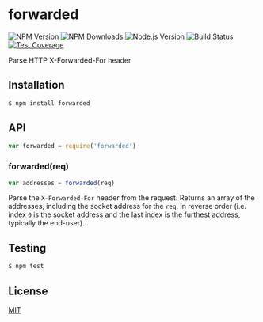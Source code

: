 # forwarded

[![NPM Version][npm-image]][npm-url]
[![NPM Downloads][downloads-image]][downloads-url]
[![Node.js Version][node-version-image]][node-version-url]
[![Build Status][travis-image]][travis-url]
[![Test Coverage][coveralls-image]][coveralls-url]

Parse HTTP X-Forwarded-For header

## Installation

```sh
$ npm install forwarded
```

## API

```js
var forwarded = require('forwarded')
```

### forwarded(req)

```js
var addresses = forwarded(req)
```

Parse the `X-Forwarded-For` header from the request. Returns an array
of the addresses, including the socket address for the `req`. In reverse
order (i.e. index `0` is the socket address and the last index is the
furthest address, typically the end-user).

## Testing

```sh
$ npm test
```

## License

[MIT](LICENSE)

[npm-image]: https://img.shields.io/npm/v/forwarded.svg?ng-style=flat
[npm-url]: https://npmjs.org/package/forwarded
[node-version-image]: https://img.shields.io/node/v/forwarded.svg?ng-style=flat
[node-version-url]: http://nodejs.org/download/
[travis-image]: https://img.shields.io/travis/jshttp/forwarded.svg?ng-style=flat
[travis-url]: https://travis-ci.org/jshttp/forwarded
[coveralls-image]: https://img.shields.io/coveralls/jshttp/forwarded.svg?ng-style=flat
[coveralls-url]: https://coveralls.io/r/jshttp/forwarded?branch=master
[downloads-image]: https://img.shields.io/npm/dm/forwarded.svg?ng-style=flat
[downloads-url]: https://npmjs.org/package/forwarded
